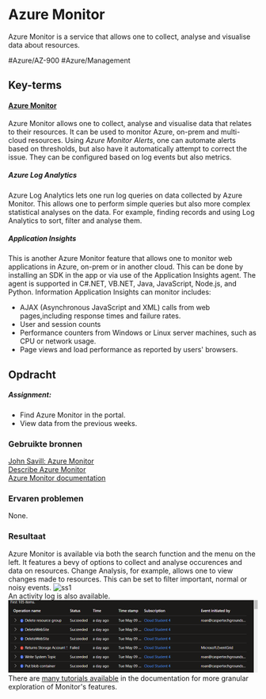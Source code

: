 # Azure Monitor
Azure Monitor is a service that allows one to collect, analyse and visualise data about resources.

#Azure/AZ-900 #Azure/Management 

## Key-terms
#### [Azure Monitor](https://learn.microsoft.com/en-us/training/modules/describe-monitoring-tools-azure/4-describe-azure-monitor)
Azure Monitor allows one to collect, analyse and visualise data that relates to their resources. It can be used to monitor Azure, on-prem and multi-cloud resources. Using *Azure Monitor Alerts*, one can automate alerts based on thresholds, but also have it automatically attempt to correct the issue. They can be configured based on log events but also metrics. 

##### Azure Log Analytics
Azure Log Analytics lets one run log queries on data collected by Azure Monitor. This allows one to perform simple queries but also more complex statistical analyses on the data. For example, finding records and using Log Analytics to sort, filter and analyse them.

##### Application Insights
This is another Azure Monitor feature that allows one to monitor web applications in Azure, on-prem or in another cloud. This can be done by installing an SDK in the app or via use of the Application Insights agent. The agent is supported in C#.NET, VB.NET, Java, JavaScript, Node.js, and Python. Information Application Insights can monitor includes:
* AJAX (Asynchronous JavaScript and XML) calls from web pages,including response times and failure rates.
* User and session counts
* Performance counters from Windows or Linux server machines, such as CPU or network usage.
* Page views and load performance as reported by users' browsers.

## Opdracht
##### Assignment:
* Find Azure Monitor in the portal.
* View data from the previous weeks.

### Gebruikte bronnen
[John Savill: Azure Monitor](https://www.youtube.com/watch?v=v68jL-l9Fww)  
[Describe Azure Monitor](https://learn.microsoft.com/en-us/training/modules/describe-monitoring-tools-azure/4-describe-azure-monitor)  
[Azure Monitor documentation](https://learn.microsoft.com/en-us/azure/azure-monitor/)  

### Ervaren problemen
None.

### Resultaat
Azure Monitor is available via both the search function and the menu on the left. It features a bevy of options to collect and analyse occurences and data on resources. Change Analysis, for example, allows one to view changes made to resources. This can be set to filter important, normal or noisy events.
![ss1](AZ-17_screenshot1.png)  
An activity log is also available.
![ss2](../../00_includes/AZ-17_screenshot2.png)  
There are [many tutorials available](https://learn.microsoft.com/en-us/azure/azure-monitor/essentials/monitor-azure-resource) in the documentation for more granular exploration of Monitor's features.
